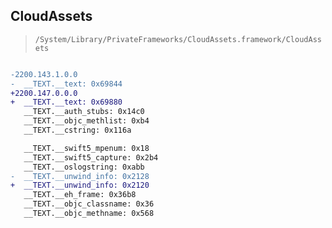 ## CloudAssets

> `/System/Library/PrivateFrameworks/CloudAssets.framework/CloudAssets`

```diff

-2200.143.1.0.0
-  __TEXT.__text: 0x69844
+2200.147.0.0.0
+  __TEXT.__text: 0x69880
   __TEXT.__auth_stubs: 0x14c0
   __TEXT.__objc_methlist: 0xb4
   __TEXT.__cstring: 0x116a

   __TEXT.__swift5_mpenum: 0x18
   __TEXT.__swift5_capture: 0x2b4
   __TEXT.__oslogstring: 0xabb
-  __TEXT.__unwind_info: 0x2128
+  __TEXT.__unwind_info: 0x2120
   __TEXT.__eh_frame: 0x36b8
   __TEXT.__objc_classname: 0x36
   __TEXT.__objc_methname: 0x568

```
